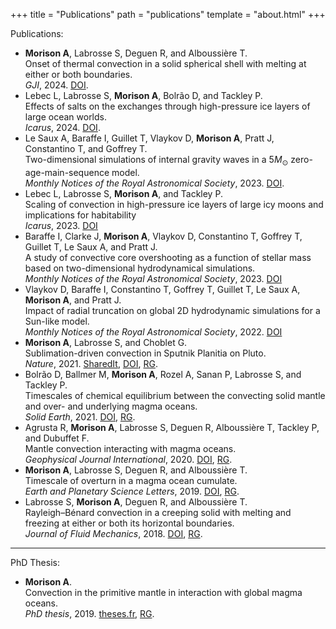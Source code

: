 +++
title = "Publications"
path = "publications"
template = "about.html"
+++

Publications:

- **Morison A**, Labrosse S, Deguen R, and Alboussière T.\
  Onset of thermal convection in a solid spherical shell with melting at either or both boundaries.\
  _GJI_, 2024.
  [DOI](https://doi.org/10.1093/gji/ggae208).
- Lebec L, Labrosse S, **Morison A**, Bolrão D, and Tackley P. \
  Effects of salts on the exchanges through high-pressure ice layers of large ocean worlds.\
  _Icarus_, 2024.
  [DOI](https://doi.org/10.1016/j.icarus.2024.115966).
- Le Saux A, Baraffe I, Guillet T, Vlaykov D, **Morison A**, Pratt J, Constantino T, and Goffrey T.\
  Two-dimensional simulations of internal gravity waves in a $5 M_\odot$ zero-age-main-sequence model.\
  _Monthly Notices of the Royal Astronomical Society_, 2023.
  [DOI](https://doi.org/10.1093/mnras/stad1067).
- Lebec L, Labrosse S, **Morison A**, and Tackley P.\
  Scaling of convection in high-pressure ice layers of large icy moons and implications for habitability\
  _Icarus_, 2023.
  [DOI](https://doi.org/10.1016/j.icarus.2023.115494)
- Baraffe I, Clarke J, **Morison A**, Vlaykov D, Constantino T, Goffrey T, Guillet T, Le Saux A, and Pratt J.\
  A study of convective core overshooting as a function of stellar mass based on two-dimensional hydrodynamical simulations.\
  _Monthly Notices of the Royal Astronomical Society_, 2023.
  [DOI](https://doi.org/10.1093/mnras/stad009)
- Vlaykov D, Baraffe I, Constantino T, Goffrey T, Guillet T, Le Saux A, **Morison A**, and Pratt J.\
  Impact of radial truncation on global 2D hydrodynamic simulations for a Sun-like model.\
  _Monthly Notices of the Royal Astronomical Society_, 2022.
  [DOI](https://doi.org/10.1093/mnras/stac1278)
- **Morison A**, Labrosse S, and Choblet G.\
  Sublimation-driven convection in Sputnik Planitia on Pluto.\
  _Nature_, 2021.
  [SharedIt](https://rdcu.be/cDhK6),
  [DOI](https://doi.org/10.1038/s41586-021-04095-w),
  [RG](https://www.researchgate.net/publication/357061669_Sublimation-driven_convection_in_Sputnik_Planitia_on_Pluto).
- Bolrão D,  Ballmer M, **Morison A**, Rozel A, Sanan P, Labrosse S, and
  Tackley P.\
  Timescales of chemical equilibrium between the convecting solid mantle and
  over- and underlying magma oceans.\
  _Solid Earth_, 2021.
  [DOI](https://doi.org/10.5194/se-12-421-2021),
  [RG](https://www.researchgate.net/publication/349512371_Timescales_of_chemical_equilibrium_between_the_convecting_solid_mantle_and_over-_and_underlying_magma_oceans).
- Agrusta R, **Morison A**, Labrosse S, Deguen R, Alboussière T, Tackley P, and
  Dubuffet F.\
  Mantle convection interacting with magma oceans.\
  _Geophysical Journal International_, 2020.
  [DOI](https://doi.org/10.1093/gji/ggz549),
  [RG](https://www.researchgate.net/publication/345386430_Mantle_convection_interacting_with_magma_oceans).
- **Morison A**, Labrosse S, Deguen R, and Alboussière T.\
  Timescale of overturn in a magma ocean cumulate.\
  _Earth and Planetary Science Letters_, 2019.
  [DOI](http://doi.org/10.1016/j.epsl.2019.03.037),
  [RG](https://www.researchgate.net/publication/332267856_Timescale_of_overturn_in_a_magma_ocean_cumulate).
- Labrosse S, **Morison A**, Deguen R, and Alboussière T.\
  Rayleigh–Bénard convection in a creeping solid with melting and freezing at
  either or both its horizontal boundaries.\
  _Journal of Fluid Mechanics_, 2018.
  [DOI](https://doi.org/10.1017/jfm.2018.258),
  [RG](https://www.researchgate.net/publication/324929250_Rayleigh-Benard_convection_in_a_creeping_solid_with_melting_and_freezing_at_either_or_both_its_horizontal_boundaries).

---

PhD Thesis:

- **Morison A**.\
  Convection in the primitive mantle in interaction with global magma oceans.\
  _PhD thesis_, 2019.
  [theses.fr](https://theses.fr/2019LYSEN061),
  [RG](https://www.researchgate.net/publication/339377096_Convection_in_the_primitive_mantle_in_interaction_with_global_magma_oceans).
